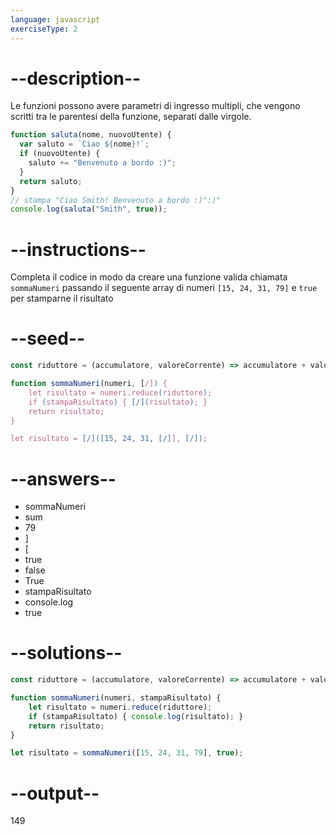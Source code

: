 ```yaml
---
language: javascript
exerciseType: 2
---
```


# --description--

Le funzioni possono avere parametri di ingresso multipli, che vengono scritti tra le parentesi della funzione, separati dalle virgole.
```javascript
function saluta(nome, nuovoUtente) {
  var saluto = `Ciao ${nome}!`;
  if (nuovoUtente) {
    saluto += "Benvenuto a bordo :)";
  }
  return saluto;
}
// stampa "Ciao Smith! Benvenuto a bordo :)":)"
console.log(saluta("Smith", true));
```

# --instructions--

Completa il codice in modo da creare una funzione valida chiamata `sommaNumeri` passando il seguente array di numeri `[15, 24, 31, 79]` e `true` per stamparne il risultato

# --seed--

```javascript
const riduttore = (accumulatore, valoreCorrente) => accumulatore + valoreCorrente;

function sommaNumeri(numeri, [/]) {
    let risultato = numeri.reduce(riduttore);
    if (stampaRisultato) { [/](risultato); }
    return risultato;
}

let risultato = [/]([15, 24, 31, [/]], [/]);
```

# --answers--

- sommaNumeri
- sum
- 79
- ]
- [
- true
- false
- True
- stampaRisultato
- console.log
- true

# --solutions--

```javascript
const riduttore = (accumulatore, valoreCorrente) => accumulatore + valoreCorrente;

function sommaNumeri(numeri, stampaRisultato) {
    let risultato = numeri.reduce(riduttore);
    if (stampaRisultato) { console.log(risultato); }
    return risultato;
}

let risultato = sommaNumeri([15, 24, 31, 79], true);
```

# --output--

149
